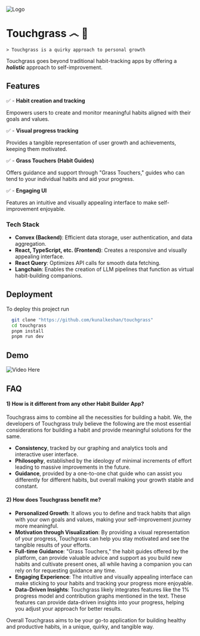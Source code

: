
![Logo]("touchgrass\public\images\logo.png")


# Touchgrass ෴ 🌿

    > Touchgrass is a quirky approach to personal growth

Touchgrass goes beyond traditional habit-tracking apps by offering a ***holistic*** approach to self-improvement.


## Features


✅ - **Habit creation and tracking**

Empowers users to create and monitor meaningful habits aligned with their goals and values.

✅ - **Visual progress tracking**

Provides a tangible representation of user growth and achievements, keeping them motivated.

✅ - **Grass Touchers (Habit Guides)**

Offers guidance and support through "Grass Touchers," guides who can tend to your individual habits and aid your progress.

✅ - **Engaging UI**

Features an intuitive and visually appealing interface to make self-improvement enjoyable.

### Tech Stack

- **Convex (Backend)**: Efficient data storage, user authentication, and data aggregation.
- **React, TypeScript, etc. (Frontend)**: Creates a responsive and visually appealing interface.
- **React Query**: Optimizes API calls for smooth data fetching.
- **Langchain**: Enables the creation of LLM pipelines that function as virtual habit-building companions.
## Deployment

To deploy this project run

```bash
  git clone "https://github.com/kunalkeshan/touchgrass"
  cd touchgrass
  pnpm install
  pnpm run dev
```


## Demo

![[Video Here]("touchgrass\public\images\thumbnail.png")](https://www.youtube.com/watch?v=1P7Qr_x83Pw)


## FAQ

#### 1) How is it different from any other Habit Builder App?

Touchgrass aims to combine all the necessities for building a habit. We, the developers of Touchgrass truly believe the following are the most essential considerations for building a habit and provide meaningful solutions for the same.
- **Consistency**, tracked by our graphing and analytics tools and interactive user interface.
- **Philosophy**, established by the ideology of minimal increments of effort leading to massive improvements in the future.
- **Guidance**, provided by a one-to-one chat guide who can assist you differently for different habits, but overall making your growth stable and constant.

#### 2) How does Touchgrass benefit me?

- **Personalized Growth**: It allows you to define and track habits that align with your own goals and values, making your self-improvement journey more meaningful.
- **Motivation through Visualization**: By providing a visual representation of your progress, Touchgrass can help you stay motivated and see the tangible results of your efforts.
- **Full-time Guidance**: "Grass Touchers," the habit guides offered by the platform, can provide valuable advice and support as you build new habits and cultivate present ones, all while having a companion you can rely on for requesting guidance any time.
- **Engaging Experience**: The intuitive and visually appealing interface can make sticking to your habits and tracking your progress more enjoyable.
- **Data-Driven Insights**: Touchgrass likely integrates features like the 1% progress model and contribution graphs mentioned in the text. These features can provide data-driven insights into your progress, helping you adjust your approach for better results.

Overall Touchgrass aims to be your go-to application for building healthy and productive habits, in a unique, quirky, and tangible way.

